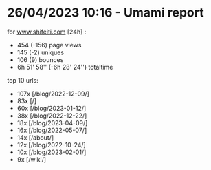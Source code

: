 # 26/04/2023 10:16 - Umami report
for www.shifeiti.com [24h] :

 - 454 (-156) page views
 - 145 (-2) uniques
 - 106 (9) bounces
 - 6h 51' 58'' (-6h 28' 24'') totaltime


top 10 urls:
 - 107x [/blog/2022-12-09/]
 - 83x [/]
 - 60x [/blog/2023-01-12/]
 - 38x [/blog/2022-12-22/]
 - 18x [/blog/2023-04-09/]
 - 16x [/blog/2022-05-07/]
 - 14x [/about/]
 - 12x [/blog/2022-10-24/]
 - 10x [/blog/2023-02-01/]
 - 9x [/wiki/]


